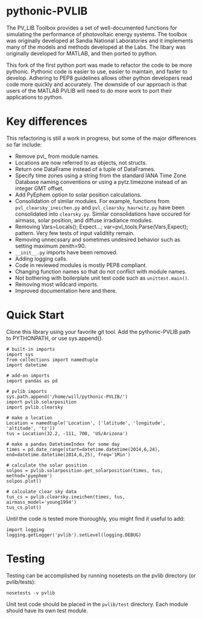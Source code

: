 pythonic-PVLIB
============

The PV_LIB Toolbox provides a set of well-documented functions for simulating the performance of photovoltaic energy systems. The toolbox was originally developed at Sandia National Laboratories and it implements many of the models and methods developed at the Labs. The libary was originally developed for MATLAB, and then ported to python.

This fork of the first python port was made to refactor the code to be more pythonic. Pythonic code is easier to use, easier to maintain, and faster to develop. Adhering to PEP8 guidelines allows other python developers read code more quickly and accurately. The downside of our approach is that users of the MATLAB PVLIB will need to do more work to port their applications to python. 


Key differences
============
This refactoring is still a work in progress, but some of the major differences so far include:

* Remove pvl_ from module names.
* Locations are now referred to as objects, not structs.
* Return one DataFrame instead of a tuple of DataFrames.
* Specify time zones using a string from the standard IANA Time Zone Database naming conventions or using a pytz.timezone instead of an integer GMT offset. 
* Add PyEphem option to solar position calculations. 
* Consolidation of similar modules. For example, functions from ```pvl_clearsky_ineichen.py``` and ```pvl_clearsky_haurwitz.py``` have been consolidated into ```clearsky.py```. Similar consolidations have occured for airmass, solar position, and diffuse irradiance modules.
* Removing Vars=Locals(); Expect...; var=pvl_tools.Parse(Vars,Expect); pattern. Very few tests of input validitity remain. 
* Removing unnecssary and sometimes undesired behavior such as setting maximum zenith=90.
* ```__init__.py``` imports have been removed.
* Adding logging calls.
* Code in reviewed modules is mostly PEP8 compliant.
* Changing function names so that do not conflict with module names.
* Not bothering with boilerplate unit test code such as ```unittest.main()```. 
* Removing most wildcard imports.
* Improved documentation here and there.


Quick Start
============
Clone this library using your favorite git tool.
Add the pythonic-PVLIB path to PYTHONPATH, or use sys.append().

```
# built-in imports
import sys
from collections import namedtuple
import datetime

# add-on imports
import pandas as pd

# pvlib imports
sys.path.append('/home/will/pythonic-PVLIB/')
import pvlib.solarposition
import pvlib.clearsky

# make a location
Location = namedtuple('Location', ['latitude', 'longitude', 'altitude', 'tz'])
tus = Location(32.2, -111, 700, 'US/Arizona')

# make a pandas DatetimeIndex for some day
times = pd.date_range(start=datetime.datetime(2014,6,24), end=datetime.datetime(2014,6,25), freq='1Min')

# calculate the solar position
solpos = pvlib.solarposition.get_solarposition(times, tus, method='pyephem')
solpos.plot()

# calculate clear sky data
tus_cs = pvlib.clearsky.ineichen(times, tus, airmass_model='young1994')
tus_cs.plot()
```

Until the code is tested more thoroughly, you might find it useful to add:
```
import logging
logging.getLogger('pvlib').setLevel(logging.DEBUG)
```


Testing
============
Testing can be accomplished by running nosetests on the pvlib directory (or pvlib/tests):
```
nosetests -v pvlib
```
Unit test code should be placed in the ```pvlib/test``` directory. Each module should have its own test module. 

